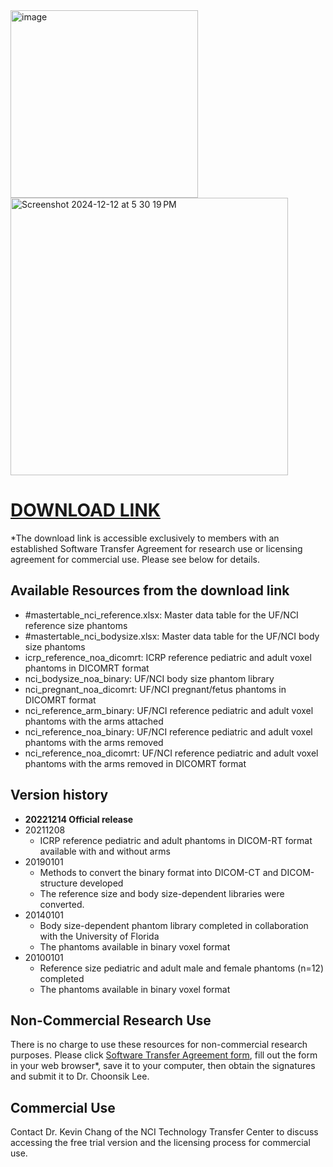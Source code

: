 <img width="300" alt="image" src="https://user-images.githubusercontent.com/22055904/233450972-15856234-7bf7-4035-9e56-cdd239c9d07d.png">

<img width="444" alt="Screenshot 2024-12-12 at 5 30 19 PM" src="https://github.com/user-attachments/assets/e875849f-a6cd-4b72-a189-4d9862a95bff" />

# [DOWNLOAD LINK](https://nih-my.sharepoint.com/:f:/r/personal/leechoonsik_nih_gov/Documents/ncidoseshare/PHANTOMS?csf=1&web=1&e=sAelRf)
*The download link is accessible exclusively to members with an established Software Transfer Agreement for research use or licensing agreement for commercial use. Please see below for details.

## Available Resources from the download link
- #mastertable_nci_reference.xlsx: Master data table for the UF/NCI reference size phantoms
- #mastertable_nci_bodysize.xlsx: Master data table for the UF/NCI body size phantoms
- icrp_reference_noa_dicomrt: ICRP reference pediatric and adult voxel phantoms in DICOMRT format
- nci_bodysize_noa_binary: UF/NCI body size phantom library
- nci_pregnant_noa_dicomrt: UF/NCI pregnant/fetus phantoms in DICOMRT format
- nci_reference_arm_binary: UF/NCI reference pediatric and adult voxel phantoms with the arms attached
- nci_reference_noa_binary: UF/NCI reference pediatric and adult voxel phantoms with the arms removed
- nci_reference_noa_dicomrt: UF/NCI reference pediatric and adult voxel phantoms with the arms removed in DICOMRT format

## Version history

- **20221214 Official release**
- 20211208
  - ICRP reference pediatric and adult phantoms in DICOM-RT format available with and without arms
- 20190101
  - Methods to convert the binary format into DICOM-CT and DICOM-structure developed
  - The reference size and body size-dependent libraries were converted.
- 20140101
  - Body size-dependent phantom library completed in collaboration with the University of Florida
  - The phantoms available in binary voxel format
- 20100101
  - Reference size pediatric and adult male and female phantoms (n=12) completed
  - The phantoms available in binary voxel format

## Non-Commercial Research Use

There is no charge to use these resources for non-commercial research purposes. Please click [Software Transfer Agreement form](https://dceg.cancer.gov/tools/radiation-dosimetry-tools/ncidose-software-transfer-agreement.pdf), fill out the form in your web browser*, save it to your computer, then obtain the signatures and submit it to Dr. Choonsik Lee.

## Commercial Use

Contact Dr. Kevin Chang of the NCI Technology Transfer Center to discuss accessing the free trial version and the licensing process for commercial use.
